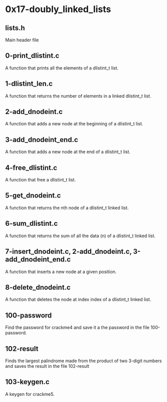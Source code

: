 # 0x17-doubly_linked_lists
## lists.h
Main header file
## 0-print_dlistint.c
A function that prints all the elements of a dlistint_t list.
## 1-dlistint_len.c
A function that returns the number of elements in a linked dlistint_t list.
## 2-add_dnodeint.c
A function that adds a new node at the beginning of a dlistint_t list.
## 3-add_dnodeint_end.c
A function that adds a new node at the end of a dlistint_t list.
## 4-free_dlistint.c
A function that free a dlistint_t list.
## 5-get_dnodeint.c
A function that returns the nth node of a dlistint_t linked list.
## 6-sum_dlistint.c
A function that returns the sum of all the data (n) of a dlistint_t linked list.
## 7-insert_dnodeint.c, 2-add_dnodeint.c, 3-add_dnodeint_end.c
A function that inserts a new node at a given position.
## 8-delete_dnodeint.c
A function that deletes the node at index index of a dlistint_t linked list.
## 100-password
Find the password for crackme4 and save it a the password in the file 100-password.
## 102-result
Finds the largest palindrome made from the product of two 3-digit numbers and saves the result in the file 102-result
## 103-keygen.c
A keygen for crackme5.
